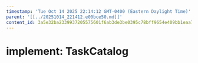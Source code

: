 ```yaml
---
timestamp: 'Tue Oct 14 2025 22:14:12 GMT-0400 (Eastern Daylight Time)'
parent: '[[../20251014_221412.e00bce50.md]]'
content_id: 3a5e32ba2339937205575601f6ab3de3be0395c78bff9654e409bb1eaa7804c2
---
```


# implement: TaskCatalog
